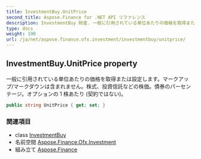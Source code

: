 ```yaml
---
title: InvestmentBuy.UnitPrice
second_title: Aspose.Finance for .NET API リファレンス
description: InvestmentBuy 財産. 一般に引用されている単位あたりの価格を取得または設定しますマークアップ/マークダウンは含まれません株式投資信託などの株価債券のパーセンテージオプションの 1 株あたり 契約ではない
type: docs
weight: 190
url: /ja/net/aspose.finance.ofx.investment/investmentbuy/unitprice/
---
```

## InvestmentBuy.UnitPrice property

一般に引用されている単位あたりの価格を取得または設定します。マークアップ/マークダウンは含まれません。株式、投資信託などの株価。債券のパーセンテージ。オプションの 1 株あたり (契約ではない)。

```csharp
public string UnitPrice { get; set; }
```

### 関連項目

* class [InvestmentBuy](../)
* 名前空間 [Aspose.Finance.Ofx.Investment](../../investmentbuy/)
* 組み立て [Aspose.Finance](../../../)


